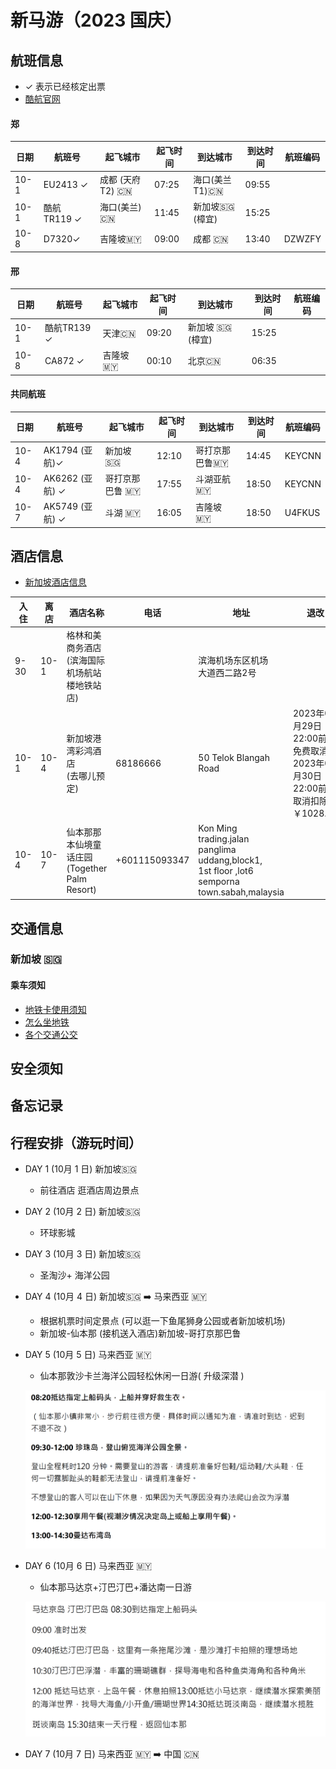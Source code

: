 # 新马游（2023 国庆）

## 航班信息
- ✓ 表示已经核定出票
- [酷航官网](https://www.flyscoot.com/zh)

#### 郑  

| 日期 | 航班号       | 起飞城市         | 起飞时间 | 到达城市        | 到达时间 | 航班编码 |
| ---- | ------------ | ---------------- | -------- | --------------- | -------- | -------- |
| 10-1 | EU2413 ✓     | 成都 (天府 T2) 🇨🇳 | 07:25    | 海口(美兰 T1)🇨🇳  | 09:55    |          |
| 10-1 | 酷航 TR119 ✓ | 海口(美兰)🇨🇳      | 11:45    | 新加坡🇸🇬  (樟宜) | 15:25    |          |
| 10-8 | D7320✓       | 吉隆坡🇲🇾          | 09:00    | 成都 🇨🇳          | 13:40    | DZWZFY   |


#### 邢 

| 日期 | 航班号      | 起飞城市 | 起飞时间 | 到达城市       | 到达时间 | 航班编码 |
| ---- | ----------- | -------- | -------- | -------------- | -------- | -------- |
| 10-1 | 酷航TR139 ✓ | 天津🇨🇳    | 09:20    | 新加坡 🇸🇬(樟宜) | 15:25    |          |
| 10-8 | CA872  ✓    | 吉隆坡🇲🇾  | 00:10    | 北京🇨🇳          | 06:35    |          |


#### 共同航班 

| 日期 | 航班号          | 起飞城市       | 起飞时间 | 到达城市      | 到达时间 | 航班编码 |
| ---- | --------------- | -------------- | -------- | ------------- | -------- | -------- |
| 10-4 | AK1794 (亚航)✓  | 新加坡 🇸🇬       | 12:10    | 哥打京那巴鲁🇲🇾 | 14:45    | KEYCNN   |
| 10-4 | AK6262 (亚航) ✓ | 哥打京那巴鲁 🇲🇾 | 17:55    | 斗湖亚航 🇲🇾    | 18:50    | KEYCNN   |
| 10-7 | AK5749 (亚航) ✓ | 斗湖 🇲🇾         | 16:05    | 吉隆坡 🇲🇾      | 18:50    | U4FKUS   |

## 酒店信息
- [新加坡酒店信息](https://qta.qunar.com/user/order/html/detail.html?orderNum=453469274532&cityZone=inter)


 | 入住 | 离店 | 酒店名称                                            | 电话          | 地址                                                                                                    | 退改                                                                                       | 备注   |
 | ---- | ---- | --------------------------------------------------- | ------------- | ------------------------------------------------------------------------------------------------------- | ------------------------------------------------------------------------------------------ | ------ |
 | 9-30 | 10-1 | 格林和美商务酒店<br />(滨海国际机场航站楼地铁站店)  |               | 滨海机场东区机场<br />大道西二路2号                                                                     |                                                                                            | 邢入住 |
 | 10-1 | 10-4 | 新加坡港湾彩鸿酒店 <br />(去哪儿预定)               | 68186666      | 50 Telok Blangah Road                                                                                   | 2023年09月29日<br />22:00前可免费取消。<br />2023年09月30日22:00前，<br />取消扣除￥1028.00 | 双床房 |
 | 10-4 | 10-7 | 仙本那那本仙境童话庄园<br /> (Together Palm Resort) | +601115093347 | Kon Ming trading.jalan<br />  panglima uddang,block1,<br />1st floor ,lot6 semporna town.sabah,malaysia |




## 交通信息
### 新加坡 🇸🇬
#### 乘车须知
- [地铁卡使用须知](https://www.mafengwo.cn/i/24224588.html?sys_ver=)
- [怎么坐地铁](https://www.mafengwo.cn/i/24227951.html?sys_ver=)
- [各个交通公交](https://zhuanlan.zhihu.com/p/84273218)

## 安全须知

## 备忘记录

## 行程安排（游玩时间）

- DAY 1 (10月 1 日)  新加坡🇸🇬
  - 前往酒店 逛酒店周边景点
- DAY 2 (10月 2 日)  新加坡🇸🇬
  - 环球影城
- DAY 3 (10月 3 日)  新加坡🇸🇬
  - 圣淘沙+ 海洋公园
- DAY 4 (10月 4 日)  新加坡🇸🇬 ➡️ 马来西亚 🇲🇾
  - 根据机票时间定景点 (可以逛一下鱼尾狮身公园或者新加坡机场)
  - 新加坡-仙本那 (接机送入酒店)新加坡-哥打京那巴鲁
- DAY 5 (10月 5 日)  马来西亚 🇲🇾
  - 仙本那敦沙卡兰海洋公园轻松休闲一日游( 升级深潜 )
  
  ![](assets/xinma/a.png)

- DAY 6 (10月 6 日)  马来西亚 🇲🇾
  - 仙本那马达京+汀巴汀巴+潘达南一日游
  
  ![](assets/xinma/b.png)

- DAY 7 (10月 7 日)  马来西亚 🇲🇾 ➡️ 中国 🇨🇳
